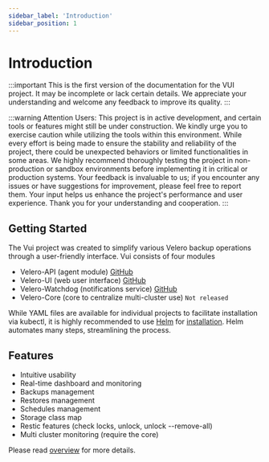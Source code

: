 ```yaml
---
sidebar_label: 'Introduction'
sidebar_position: 1
---
```


# Introduction

:::important
This is the first version of the documentation for the VUI project. It may be incomplete or lack certain details. We appreciate your understanding and welcome any feedback to improve its quality.
:::

:::warning
Attention Users: This project is in active development, and certain tools or features might still be under construction. We kindly urge you to exercise caution while utilizing the tools within this environment. While every effort is being made to ensure the stability and reliability of the project, there could be unexpected behaviors or limited functionalities in some areas. We highly recommend thoroughly testing the project in non-production or sandbox environments before implementing it in critical or production systems. Your feedback is invaluable to us; if you encounter any issues or have suggestions for improvement, please feel free to report them. Your input helps us enhance the project's performance and user experience. Thank you for your understanding and cooperation.
:::

## Getting Started

The Vui project was created to simplify various Velero backup operations through a user-friendly interface. Vui consists of four modules

- Velero-API (agent module) [GitHub](https://github.com/seriohub/velero-api)
- Velero-UI (web user interface) [GitHub](https://github.com/seriohub/velero-ui)
- Velero-Watchdog (notifications service) [GitHub](https://github.com/seriohub/velero-watchdog)
- Velero-Core (core to centralize multi-cluster use) `Not released`

While YAML files are available for individual projects to facilitate installation via kubectl, it is highly recommended to use [Helm](https://github.com/seriohub/velero-helm) for [installation](getting-started/helm-installation). Helm automates many steps, streamlining the process.

## Features

- Intuitive usability
- Real-time dashboard and monitoring
- Backups management
- Restores management
- Schedules management
- Storage class map
- Restic features (check locks, unlock, unlock --remove-all)
- Multi cluster monitoring (require the core)

Please read [overview](./10-getting-started/01-overview.md) for more details.
